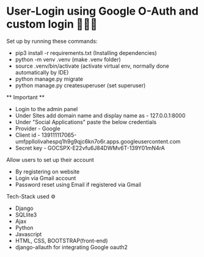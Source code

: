 # User-Login using Google O-Auth and custom login 🧑🏼‍💻

Set up by running these commands:
- pip3 install -r requirements.txt (Installing dependencies)
- python -m venv .venv (make .venv folder)
- source .venv/bin/activate (activate virtual env, normally done automatically by IDE)
- python manage.py migrate
- python manage.py createsuperuser (set superuser)

** Important **
- Login to the admin panel
- Under Sites add domain name and display name as - 127.0.0.1:8000
- Under "Social Applications" paste the below credentials
- Provider - Google
- Client id - 139111117065-umfppllolivahespq1h9g9qjc6kn7o6r.apps.googleusercontent.com
- Secret key - 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

Allow users to set up their account
- By registering on website
- Login via Gmail account
- Password reset using Email if registered via Gmail

Tech-Stack used ⚙
 - Django
 - SQLlite3
 - Ajax
 - Python
 - Javascript
 - HTML, CSS, BOOTSTRAP(front-end)
 - django-allauth for integrating Google oauth2
